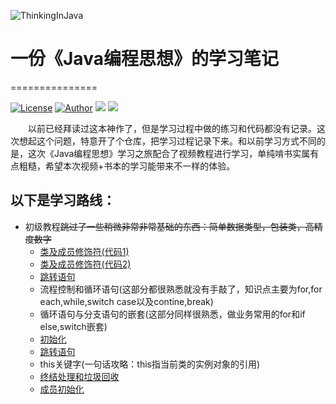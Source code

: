 ![ThinkingInJava]('https://github.com/theanswer910725/ThinkingInJava/blob/master/resources/timg.jpg "Java编程思想")



# 一份《Java编程思想》的学习笔记

===============

[![License](https://img.shields.io/badge/license-MIT-green.svg)](https://github.com/theanswer910725/ThinkingInJava/blob/master/LICENSE)
[![Author](https://img.shields.io/badge/author-Lin%E3%80%82-blue.svg)](https://github.com/theanswer910725)
![](https://img.shields.io/badge/language-Java-orange.svg)
![](https://img.shields.io/badge/version-v1.0.2--20190717-yellow.svg)

　　以前已经拜读过这本神作了，但是学习过程中做的练习和代码都没有记录。这次想起这个问题，特意开了个仓库，把学习过程记录下来。和以前学习方式不同的是，这次《Java编程思想》学习之旅配合了视频教程进行学习，单纯啃书实属有点粗糙，希望本次视频+书本的学习能带来不一样的体验。
  
## 以下是学习路线：
  
  + 初级教程<s>跳过了一些稍微非常非常基础的东西：简单数据类型，包装类，高精度数字</s>
    + [类及成员修饰符(代码1)](https://github.com/theanswer910725/ThinkingInJava/tree/master/src/com/lin/protectedTest)
    + [类及成员修饰符(代码2)](https://github.com/theanswer910725/ThinkingInJava/tree/master/src/com/lin/protectedTest1)
    + [跳转语句](https://github.com/theanswer910725/ThinkingInJava/blob/master/src/com/lin/loopTest)
    + 流程控制和循环语句(这部分都很熟悉就没有手敲了，知识点主要为for,for each,while,switch case以及contine,break)
    + 循环语句与分支语句的嵌套(这部分同样很熟悉，做业务常用的for和if else,switch嵌套)    
    + [初始化](https://github.com/theanswer910725/ThinkingInJava/tree/master/src/com/lin/initialValueTest)
    + [跳转语句](https://github.com/theanswer910725/ThinkingInJava/blob/master/src/com/lin/initialValueTest)
    + this关键字(一句话攻略：this指当前类的实例对象的引用)
    + [终结处理和垃圾回收](https://github.com/theanswer910725/ThinkingInJava/tree/master/src/com/lin/finalizeTest)
    + [成员初始化](https://github.com/theanswer910725/ThinkingInJava/tree/master/src/com/lin/initialValueTest)

